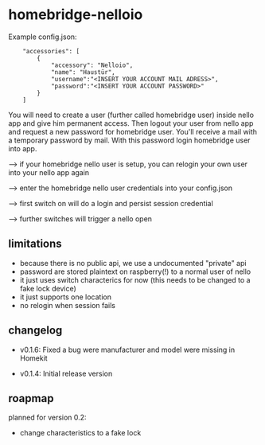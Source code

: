 # homebridge-nelloio


Example config.json:

```
    "accessories": [
        {
            "accessory": "Nelloio",
            "name": "Haustür",
            "username":"<INSERT YOUR ACCOUNT MAIL ADRESS>",
            "password":"<INSERT YOUR ACCOUNT PASSWORD>"
        } 
    ]

```

You will need to create a user (further called homebridge user) inside nello app and give him permanent access.
Then logout your user from nello app and request a new password for homebridge user.
You'll receive a mail with a temporary password by mail.
With this password login homebridge user into app.

--> if your homebridge nello user is setup, you can relogin your own user into your nello app again

--> enter the homebridge nello user credentials into your config.json

--> first switch on will do a login and persist session credential

--> further switches will trigger a nello open

## limitations

* because there is no public api, we use a undocumented "private" api
* password are stored plaintext on raspberry(!) to a normal user of nello
* it just uses switch characterics for now (this needs to be changed to a fake lock device)
* it just supports one location
* no relogin when session fails

## changelog

* v0.1.6:
Fixed a bug were manufacturer and model were missing in Homekit

* v0.1.4:
Initial  release version

## roapmap

planned for version 0.2:
* change characteristics to a fake lock